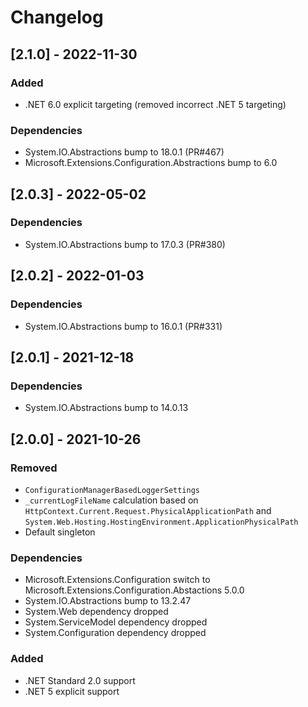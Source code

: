 # Changelog

## [2.1.0] - 2022-11-30

### Added

- .NET 6.0 explicit targeting (removed incorrect .NET 5 targeting)

### Dependencies

- System.IO.Abstractions bump to 18.0.1 (PR#467)
- Microsoft.Extensions.Configuration.Abstractions bump to 6.0

## [2.0.3] - 2022-05-02

### Dependencies

- System.IO.Abstractions bump to 17.0.3 (PR#380)

## [2.0.2] - 2022-01-03

### Dependencies

- System.IO.Abstractions bump to 16.0.1 (PR#331)

## [2.0.1] - 2021-12-18

### Dependencies

- System.IO.Abstractions bump to 14.0.13

## [2.0.0] - 2021-10-26

### Removed

- `ConfigurationManagerBasedLoggerSettings`
- `_currentLogFileName` calculation based on `HttpContext.Current.Request.PhysicalApplicationPath` and `System.Web.Hosting.HostingEnvironment.ApplicationPhysicalPath`
- Default singleton

### Dependencies

- Microsoft.Extensions.Configuration switch to Microsoft.Extensions.Configuration.Abstactions 5.0.0
- System.IO.Abstractions bump to 13.2.47
- System.Web dependency dropped
- System.ServiceModel dependency dropped
- System.Configuration dependency dropped

### Added

- .NET Standard 2.0 support
- .NET 5 explicit support
